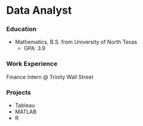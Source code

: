 # Data Analyst

### Education
- Mathematics, B.S. from University of North Texas
    - GPA: 3.9

### Work Experience
Finance Intern @ Trinity Wall Street

### Projects
- Tableau
- MATLAB
- R
